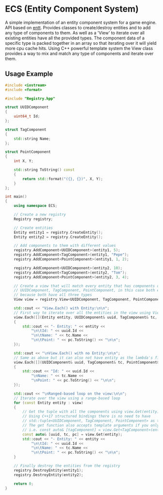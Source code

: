 # ECS (Entity Component System)

A simple implementation of an entity component system for a game engine. API based on [entt](https://github.com/skypjack/entt).
Provides classes to create/destroy entities and to add any type of components to them. As well as a 'View' to iterate over all existing entities have all the provided types. The component data of a specific type is packed together in an array so that iterating over it will yield more cpu cache hits.
Using C++ powerful template system the View class provides a way to mix and match any type of components and iterate over them.

## Usage Example

```cpp
#include <iostream>
#include <format>

#include "Registry.hpp"

struct UUIDComponent
{
	uint64_t Id;
};

struct TagComponent
{
	std::string Name;
};

struct PointComponent
{
	int X, Y;

	std::string ToString() const
	{
		return std::format("({}, {})", X, Y);
	}
};

int main()
{
	using namespace ECS;

	// Create a new registry
	Registry registry;

	// Create entities
	Entity entity1 = registry.CreateEntity();
	Entity entity2 = registry.CreateEntity();

	// Add components to them with different values
	registry.AddComponent<UUIDComponent>(entity1, 5);
	registry.AddComponent<TagComponent>(entity1, "Pepe");
	registry.AddComponent<PointComponent>(entity1, 1, 2);

	registry.AddComponent<UUIDComponent>(entity2, 10);
	registry.AddComponent<TagComponent>(entity2, "Tom");
	registry.AddComponent<PointComponent>(entity2, 3, 4);

	// Create a view that will match every entity that has components of type
	// UUIDComponent, TagComponent, PointComponent, in this case both entities will match
	// because both have all three types
	View view = registry.View<UUIDComponent, TagComponent, PointComponent>();

	std::cout << "View.Each() with Entity:\n\n";
	// First way to iterate over all the entities in the view using View.Each()
	view.Each([](Entity entity, UUIDComponent& uuid, TagComponent& tc, PointComponent& pc)
	{
		std::cout << "- Entity: " << entity << 
			"\n\tId: " << uuid.Id <<
			"\n\tName: " << tc.Name << 
			"\n\tPoint: " << pc.ToString() << "\n\n";
	});

	std::cout << "\nView.Each() with no Entity:\n\n";
	// Same as above but it can also not have entity as the lambda's first argument
	view.Each([](UUIDComponent& uuid, TagComponent& tc, PointComponent& pc)
	{
		std::cout << "Id: " << uuid.Id <<
			"\nName: " << tc.Name <<
			"\nPoint: " << pc.ToString() << "\n\n";
	});

	std::cout << "\nRanged-based loop on the view:\n\n";
	// Iterate over the view using a range-based loop
	for (const Entity entity : view)
	{
		// Get the tuple with all the components using view.Get(entity)
		// Using C++17 structured bindings there is no need to have
		// std::tuple<UUIDComponent, TagComponent, PointComponent> as the return type
		// The get function also accepts template arguments if you only want some of the components
		// i.e. const auto& [tagComponent] = view.Get<TagComponent>(entity); 
		const auto& [uuid, tc, pc] = view.Get(entity);
		std::cout << "- Entity: " << entity <<
			"\n\tId: " << uuid.Id <<
			"\n\tName: " << tc.Name <<
			"\n\tPoint: " << pc.ToString() << "\n\n";
	}

	// Finally destroy the entities from the registry
	registry.DestroyEntity(entity1);
	registry.DestroyEntity(entity2);

	return 0;
}
```